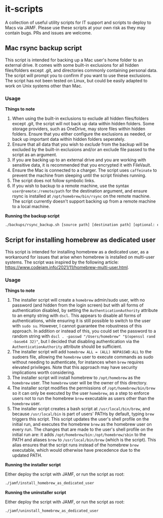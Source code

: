 # it-scripts

A collection of useful utility scripts for IT support and scripts to deploy to Macs via JAMF. Please use these scripts at your own risk as they may contain bugs. PRs and issues are welcome.

## Mac rsync backup script

This script is intended for backing up a Mac user's home folder to an external drive. It comes with some built-in exclusions for all hidden files/folders except .git, and directories commonly containing personal data. The script will prompt you to confirm if you want to use these exclusions. The script has not been tested on Linux, but could be easily adapted to work on Unix systems other than Mac.

### Usage

**Things to note**

1. When using the built-in exclusions to exclude all hidden files/folders except .git, the script will not back up data within hidden folders. Some storage providers, such as OneDrive, may store files within hidden folders. Ensure that you either configure the exclusions as needed, or back up important data within hidden folders seperately.
1. Ensure that all data that you wish to *exclude* from the backup will be excluded by the built-in exclusions and/or an exclude file passed to the script as an argument.
1. If you are backing up to an external drive and you are working with sensitive data, it is recommended that you encrypted it with FileVault.
1. Ensure the Mac is connected to a charger. The script uses `caffeinate` to prevent the machine from sleeping until the script finishes running.
1. The script does not follow symbolic links.
1. If you wish to backup to a remote machine, use the syntax `user@remote:/remote/path` for the destination argument, and ensure rsync is installed at `/opt/homebrew/bin/rsync` on the remote machine. The script currently doesn't support backing up from a remote machine to a local machine.

**Running the backup script**

```sh
./backups/rsync_backup.sh [source path] [destination path] [optional: exclude file]
```

## Script for installing homebrew as dedicated user

This script is intended for installing homebrew as a dedicated user, as a workaround for issues that arise when homebrew is installed on multi-user systems. The script was inspired by the following article: https://www.codejam.info/2021/11/homebrew-multi-user.html.

### Usage

**Things to note**

1. The installer script will create a `homebrew` admin/sudo user, with no password (and hidden from the login screen) but with all forms of authentication disabled, by setting the `AuthenticationAuthority` attribute to an empty string with `dscl`. This appears to disable all forms of authentications, while ensuring it is still possible to switch to the user with `sudo su`. However, I cannot guarantee the robustness of this approach. In addition or instead of this, you could set the password to a random string with `dscl . -passwd "/Users/homebrew" "$(openssl rand -base64 32)"`, but I decided that disabling authentication via the `AuthenticationAuthority` attribute should be sufficient.
1. The installer script will add `homebrew ALL = (ALL) NOPASSWD:ALL` to the sudoers file, allowing the `homebrew` user to execute commands as sudo without needing to authenticate, for instances when `brew` requires elevated privileges. Note that this approach may have security implications worth considering.
1. The installer script will install homebrew to `/opt/homebrew` as the `homebrew` user. The `homebrew` user will be the owner of this directory.
1. The installer script modifies the permissions of `/opt/homebrew/bin/brew` so it can only be executed by the user `homebrew`, as a step to enforce users not to run the homebrew `brew` executable as users other than the `homebrew` user.
1. The installer script creates a bash script at `/usr/local/bin/brew`, and because `/usr/local/bin` is part of users' PATHs by default, typing `brew` triggers this script. This script updates the user's shell profile on the initial run, and executes the homebrew `brew` as the homebrew user on every run. The changes that are made to the user's shell profile on the initial run are: it adds `/opt/homebrew/bin:/opt/homebrew/sbin` to the PATH and aliases `brew` to `/usr/local/bin/brew` (which is the script). This alias ensures that the script runs instead of the homebrew `brew` executable, which would otherwise have precedence due to the updated PATH.

**Running the installer script**

Either deploy the script with JAMF, or run the script as root:

```sh
./jamf/install_homebrew_as_dedicated_user
```

**Running the uninstaller script**

Either deploy the script with JAMF, or run the script as root:

```sh
./jamf/uninstall_homebrew_as_dedicated_user
```
